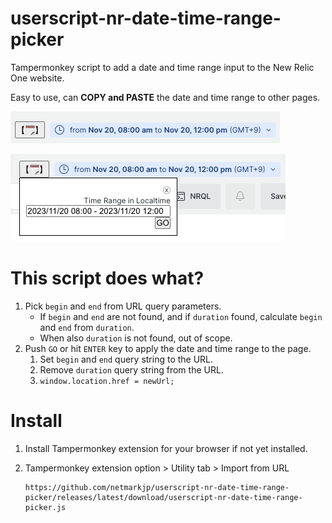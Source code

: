 # userscript-nr-date-time-range-picker

Tampermonkey script to add a date and time range input to the New Relic One website.

Easy to use, can **COPY and PASTE** the date and time range to other pages.

![hiding](README.assets/hide.png)

![showing](README.assets/show.png)

# This script does what?

1. Pick `begin` and `end` from URL query parameters.
    - If `begin` and `end` are not found, and if `duration` found, calculate `begin` and `end` from `duration`.
    - When also `duration` is not found, out of scope.
2. Push `GO` or hit `ENTER` key to apply the date and time range to the page.
    1. Set `begin` and `end` query string to the URL.
    2. Remove `duration` query string from the URL.
    3. `window.location.href = newUrl;`

# Install

1. Install Tampermonkey extension for your browser if not yet installed.
2. Tampermonkey extension option > Utility tab > Import from URL

    ```
    https://github.com/netmarkjp/userscript-nr-date-time-range-picker/releases/latest/download/userscript-nr-date-time-range-picker.js
    ```
